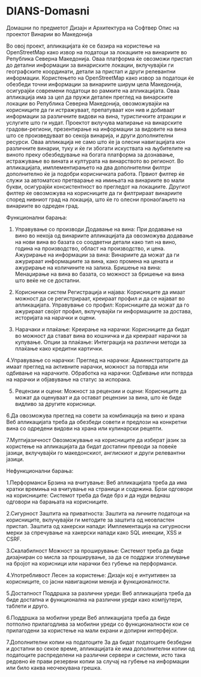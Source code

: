 # DIANS-Domasni
Домашни по предметот Дизајн и Архитектура на Софтвер
Опис на проектот Винарии во Македонија

Во овој проект, апликацијата ќе се базира на користење на OpenStreetMap како извор на податоци за локациите на винариите во Република Северна Македонија. Оваа платформа ќе овозможи пристап до детални информации за винариските локации, вклучувајќи ги географските координати, детали за пристап и други релевантни информации. Користењето на OpenStreetMap како извор за податоци ќе обезбеди точни информации за винариите ширум цела Македонија, осигурајќи современи податоци во рамките на апликацијата.
Оваа апликација има за цел да пружи детален преглед на винарските локации во Република Северна Македонија, овозможувајќи на корисниците да ги истражуваат, препатуваат кон нив и добиваат информации за различните видови на вина, туристичките атракции и услугите што ги нудат. Проектот вклучува мапирање на винарските градови-региони, презентирање на информации за видовите на вина што се произведуваат во секоја винарија, и други дополнителни ресурси. Оваа апликација не само што ќе ја олесни навигацијата кон различните винарии, туку и ќе ги збогати искуствата на љубителите на виното преку обезбедување на богата платформа за дознавање, истражување во вината и културата на винарството во регионот.
Во апликацијата, имплементирањето на два дополнителни филтри дополнително ќе ја подобри корисничката работа. 
Првиот филтер ќе служи за автоматско претварање на имињата на винариите во мали букви, осигурајќи консистентност во прегледот на локациите. Другиот филтер ќе овозможува на корисниците да ги филтрираат винариите според нивниот град на локација, што ќе го олесни пронаоѓањето на винариите во одреден град.



Функционални барања:

1. Управување со производи
Додавање на вина: При додавање на вино во некоја од винариите апликацијата да овозможува додавање на нови вина во базата со соодветни детали како тип на вино, година на производство, област на производство, и цена.
Ажурирање на информации за вина: Винариите да можат да ги ажурираат информациите за вина, како промена на цената и ажурирање на количините на залиха.
Бришење на вина: Менаџирање на вина во базата, со можност за бришење на вина што веќе не се достапни.

2. Кориснички систем
Регистрација и најава: Корисниците да имаат можност да се регистрираат, креираат профил и да се најават во апликацијата.
Управување со профил: Корисниците да можат да го ажурираат својот профил, вклучувајќи ги информациите за достава, историјата на нарачки и оцени.

3. Нарачаки и плаќање:
Креирање на нарачки: Корисниците да бидат во можност да стават вина во кошничка и да креираат нарачки за купување.
Опции за плаќање: Интеграција на различни методи за плаќање како кредитни картички.

4.Управување со нарачки:
Преглед на нарачки: Администраторите да имаат преглед на активните нарачки, можност за потврда или одбивање на нарачките.
Обработка на нарачки: Одбивање или потврда на нарачки и објавување на статус за испорака.

5. Рецензии и оцени:
Можност за  рецензии и оцени: Корисниците да можат да оценуваат и да остават рецензии за вина, што ќе биде видливо за другите корисници.

6.Да овозможува преглед на совети за комбинација на вино и храна
Веб апликацијата треба да обезбеди совети и предлози на конкретни вина со одредени видови на храна или кулинарски рецепти.

7.Мултијазичност
Овозможување на корисниците да изберат јазик за користење на апликацијата да бидат достапни преводи за повеќе јазици, вклучувајќи го македонскиот, англискиот и други релевантни јазици.



Нефункционални барања:


1.Перформанси
Брзина на вчитување: Веб апликацијата треба да има кратки времиња на вчитување на страници и содржина.
Брзи одговори на корисниците: Системот треба да биде брз и да нуди веднаш одговори на барањата на корисниците.

2.Сигурност
Заштита на приватноста: Заштита на личните податоци на корисниците, вклучувајќи ги методите за заштита од неовластен пристап.
Заштита од хакерски напади: Имплементација на сигурносни мерки за спречување на хакерски напади како SQL инекции, XSS и CSRF.

3.Скалабилност
Можност за проширување: Системот треба да биде дизајниран со мисла за проширување, за да се поддржи зголемување на бројот на корисници или нарачки без губење на перформанси.

4.Употребливост
Лесен за користење: Дизајн кој е интуитивен за корисниците, со јасни навигациони менија и функционалности.

5.Достапност
Поддршка за различни уреди: Веб апликацијата треба да биде достапна и функционална на различни уреди како компјутери, таблети и друго.

6.Поддршка за мобилни уреди
Веб апликацијата треба да биде потполно прилагодлива за мобилни уреди со функционалности кои се прилагодени за користење на мали екрани и допирни интерфејси.

7.Дополнителни копии на податоците
За да бидат податоците безбедни и достапни во секое време, апликацијата ќе има дополнителни копии од податоците распределени на различни сервери и системи, исто така редовно ќе прави резервни копии за случај на губење на информации или било каква неочекувана грешка.










